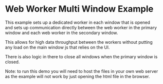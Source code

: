 # Web Worker Multi Window Example
This example sets up a dedicated worker in each window that is opened and 
sets up communication directly between the web worker in the primary window
and each web worker in the secondary window.

This allows for high data throughput between the workers without putting any
load on the main window js that relies on the UI.

There is also logic in there to close all windows when the primary window is 
closed.

Note: to run this demo you will need to host the files in your own web server
as the example will not work by just opening the html file in the browser.
